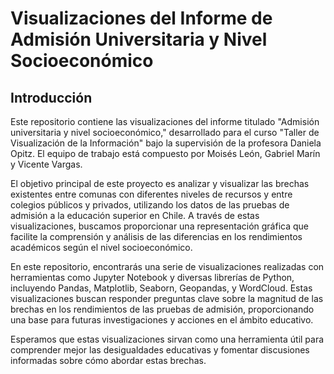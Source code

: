 # Visualizaciones del Informe de Admisión Universitaria y Nivel Socioeconómico

## Introducción

Este repositorio contiene las visualizaciones del informe titulado "Admisión universitaria y nivel socioeconómico," desarrollado para el curso "Taller de Visualización de la Información" bajo la supervisión de la profesora Daniela Opitz. El equipo de trabajo está compuesto por Moisés León, Gabriel Marín y Vicente Vargas.

El objetivo principal de este proyecto es analizar y visualizar las brechas existentes entre comunas con diferentes niveles de recursos y entre colegios públicos y privados, utilizando los datos de las pruebas de admisión a la educación superior en Chile. A través de estas visualizaciones, buscamos proporcionar una representación gráfica que facilite la comprensión y análisis de las diferencias en los rendimientos académicos según el nivel socioeconómico.

En este repositorio, encontrarás una serie de visualizaciones realizadas con herramientas como Jupyter Notebook y diversas librerías de Python, incluyendo Pandas, Matplotlib, Seaborn, Geopandas, y WordCloud. Estas visualizaciones buscan responder preguntas clave sobre la magnitud de las brechas en los rendimientos de las pruebas de admisión, proporcionando una base para futuras investigaciones y acciones en el ámbito educativo.

Esperamos que estas visualizaciones sirvan como una herramienta útil para comprender mejor las desigualdades educativas y fomentar discusiones informadas sobre cómo abordar estas brechas.
